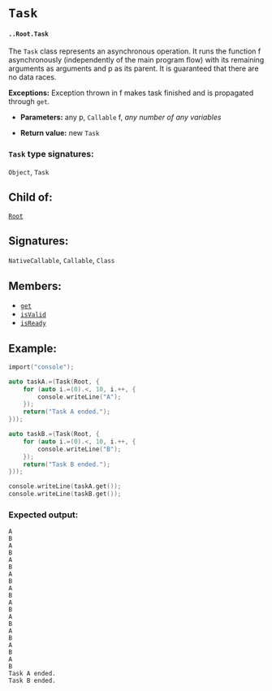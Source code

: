 # `Task`

#### `..Root.Task`

The `Task` class represents an asynchronous operation. It runs the function f asynchronously (independently of the main program flow) with its remaining arguments as arguments and p as its parent. It is guaranteed that there are no data races.

**Exceptions:** Exception thrown in f makes task finished and is propagated through `get`.

* **Parameters:** any p, `Callable` f, _any number of any variables_

* **Return value:** new `Task`

### `Task` type signatures:

`Object`, `Task`

## Child of:

[`Root`](docs..Root.md)

## Signatures:

`NativeCallable`, `Callable`, `Class`

## Members:

- [`get`](docs..Root.Task.get.md)
- [`isValid`](docs..Root.Task.isValid.md)
- [`isReady`](docs..Root.Task.isReady.md)

## Example:

```c
import("console");

auto taskA.=(Task(Root, {
    for (auto i.=(0).<, 10, i.++, {
        console.writeLine("A");
    });
    return("Task A ended.");
}));

auto taskB.=(Task(Root, {
    for (auto i.=(0).<, 10, i.++, {
        console.writeLine("B");
    });
    return("Task B ended.");
}));

console.writeLine(taskA.get());
console.writeLine(taskB.get());
```

### Expected output:

```
A
B
A
B
A
B
A
B
A
B
A
B
A
B
A
B
A
B
A
B
Task A ended.
Task B ended.
```